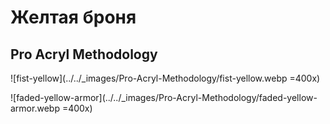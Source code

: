 # Желтая броня

## Pro Acryl Methodology

![fist-yellow](../../_images/Pro-Acryl-Methodology/fist-yellow.webp =400x)

![faded-yellow-armor](../../_images/Pro-Acryl-Methodology/faded-yellow-armor.webp =400x)